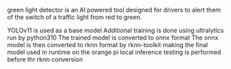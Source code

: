 green light detector is an AI powered tool designed
for drivers to alert them of the switch of a traffic
light from red to green.

YOLOv11 is used as a base model
Additional training is done using ultralytics run by
python310
The trained model is converted to onnx format 
The onnx model is then converted to rknn format by
rknn-toolkit making the final model used in runtime
on the orange pi
local inference testing is performed before thr rknn
conversion
